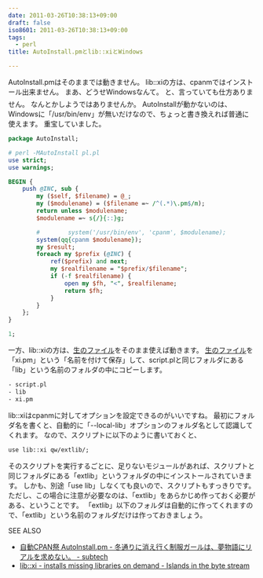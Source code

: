 ```yaml
---
date: 2011-03-26T10:38:13+09:00
draft: false
iso8601: 2011-03-26T10:38:13+09:00
tags:
  - perl
title: AutoInstall.pmとlib::xiとWindows

---
```


AutoInstall.pmはそのままでは動きません。
lib::xiの方は、cpanmではインストール出来ません。
まあ、どうせWindowsなんて。
&#133;と、言っていても仕方ありません。
なんとかしようではありませんか。
AutoInstallが動かないのは、Windowsに「/usr/bin/env」が無いだけなので、ちょっと書き換えれば普通に使えます。
重宝していました。

```perl AutoInstall.pm
package AutoInstall;

# perl -MAutoInstall pl.pl
use strict;
use warnings;

BEGIN {
    push @INC, sub {
        my ($self, $filename) = @_;
        my ($modulename) = ($filename =~ /^(.*)\.pm$/m);
        return unless $modulename;
        $modulename =~ s{/}{::}g;

        #        system('/usr/bin/env', 'cpanm', $modulename);
        system(qq{cpanm $modulename});
        my $result;
        foreach my $prefix (@INC) {
            ref($prefix) and next;
            my $realfilename = "$prefix/$filename";
            if (-f $realfilename) {
                open my $fh, "<", $realfilename;
                return $fh;
            }
        }
    };
}

1;
```

一方、lib::xiの方は、<a href="https://raw.githubusercontent.com/gfx/p5-lib-xi/master/lib/lib/xi.pm">生のファイル</a>をそのまま使えば動きます。
<a href="https://raw.githubusercontent.com/gfx/p5-lib-xi/master/lib/lib/xi.pm">生のファイル</a>を「xi.pm」という「名前を付けて保存」して、script.plと同じフォルダにある「lib」という名前のフォルダの中にコピーします。

```default
- script.pl
- lib
- xi.pm
```

lib::xiはcpanmに対してオプションを設定できるのがいいですね。
最初にフォルダ名を書くと、自動的に「--local-lib」オプションのフォルダ名として認識してくれます。
なので、スクリプトに以下のように書いておくと、

```default
use lib::xi qw/extlib/;
```

そのスクリプトを実行するごとに、足りないモジュールがあれば、スクリプトと同じフォルダにある「extlib」というフォルダの中にインストールされていきます。
しかも、別途「use lib」しなくても良いので、スクリプトもすっきりです。
ただし、この場合に注意が必要なのは、「extlib」をあらかじめ作っておく必要がある、ということです。
「extlib」以下のフォルダは自動的に作ってくれますので、「extlib」という名前のフォルダだけは作っておきましょう。

<div>
<p>SEE ALSO</p>
<ul>
<li><a href="http://subtech.g.hatena.ne.jp/cho45/20101129/1290963512">自動CPAN祭 AutoInstall.pm - 冬通りに消え行く制服ガールは、夢物語にリアルを求めない。 - subtech</a></li>
<li><a href="http://d.hatena.ne.jp/gfx/20110318/1300419163">lib::xi - installs missing libraries on demand - Islands in the byte stream</a></li>
</ul>
</div>
